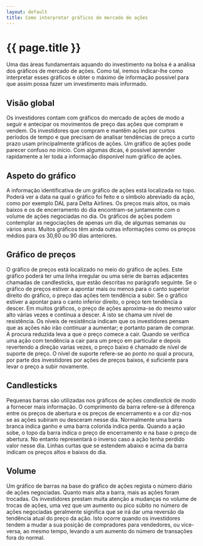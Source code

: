 ```yaml
---
layout: default
title: Como interpretar gráficos de mercado de ações
---
```


# {{ page.title }}

Uma das áreas fundamentais aquando do investimento na bolsa é a análisa dos gráficos de mercado de ações. Como tal, iremos indicar-lhe como interpretar esses gráficos e obter o máximo de informação possível para que assim possa fazer um investimento mais informado.

## Visão global

Os investidores contam com gráficos do mercado de ações de modo a seguir e antecipar os movimentos de preço das ações que compram e vendem.  Os investidores que compram e mantêm ações por curtos períodos de tempo e que precisam de analisar tendências de preço a curto prazo usam principalmente gráficos de ações. Um gráfico de ações pode parecer confuso no início. Com algumas dicas, é possível aprender rapidamente a ler toda a informação disponível num gráfico de ações.

## Aspeto do gráfico

A informação identificativa de um gráfico de ações está localizada no topo. Poderá ver a data na qual o gráfico foi feito e o símbolo abreviado da ação, como por exemplo DAL para Delta Airlines. Os preços mais altos, os mais baixos e os de encerramento do dia encontram-se juntamente com o volume de ações negociadas no dia. Os gráficos de ações podem contemplar as negociações de apenas um dia, de algumas semanas ou vários anos. Muitos gráficos têm ainda outras informações como os preços médios para os 30,60 ou 90 dias anteriores.

## Gráfico de preços

O gráfico de preços está localizado no meio do gráfico de ações. Este gráfico poderá ter uma linha irregular ou uma série de barras adjacentes chamadas de candlesticks, que estão descritas no parágrafo seguinte. Se o gráfico de preços estiver a apontar mais ou menos para o canto superior direito do gráfico, o preço das ações tem tendência a subir. Se o gráfico estiver a apontar para o canto inferior direito, o preço tem tendência a descer. Em muitos gráficos, o preço de ações aproxima-se do mesmo valor alto várias vezes e continua a descer. A isto se chama um nível de resistência. Os níveis de resistência indicam que os investidores pensam que as ações não irão continuar a aumentar; e portanto param de comprar. A procura reduzida leva a que o preço comece a cair. Quando se verifica uma ação com tendência a cair para um preço em particular e depois revertendo a direção varias vezes, o preço baixo é chamado de nível de suporte de preço. O nível de suporte refere-se ao ponto no qual a procura, por parte dos investidores por ações de preços baixos, é suficiente para levar o preço a subir novamente.

## Candlesticks

Pequenas barras são utilizadas nos gráficos de ações _candlestick_ de modo a fornecer mais informação. O comprimento da barra refere-se à diferença entre os preços de abertura e os preços de encerramento e a cor diz-nos se as ações subiram ou desceram nesse dia. Normalmente uma barra branca indica ganho e uma barra colorida indica perda. Quando a ação sobe, o topo da barra indica o preço de encerramento e na base o preço de abertura. No entanto representará o inverso caso a ação tenha perdido valor nesse dia. Linhas curtas que se estendem abaixo e acima da barra indicam os preços altos e baixos do dia.

## Volume

Um gráfico de barras na base do gráfico de ações regista o número diário de ações negociadas. Quanto mais alta a barra, mais as ações foram trocadas. Os investidores prestam muita atenção a mudanças no volume de trocas de ações, uma vez que um aumento ou pico súbito no número de ações negociadas geralmente significa que se irá dar uma reversão da tendência atual do preço da ação. Isto ocorre quando os investidores  tendem a mudar a sua posição de compradores para vendedores, ou vice-versa, ao mesmo tempo, levando a um aumento do número de transações fora do normal.
